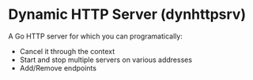 # Dynamic HTTP Server (dynhttpsrv)

A Go HTTP server for which you can programatically:
- Cancel it through the context
- Start and stop multiple servers on various addresses
- Add/Remove endpoints
